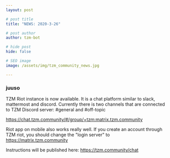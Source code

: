 ```yaml
---
layout: post

# post title
title: "NEWS: 2020-3-26"

# post author
author: tzm-bot

# hide post
hide: false

# SEO image
image: /assets/img/tzm_community_news.jpg

---
```


### juuso

TZM Riot instance is now available. It is a chat platform similar to slack, mattermost and discord. Currently there is two channels that are connected to TZM Discord server: #general and #off-topic  
  
https://chat.tzm.community/#/group/+tzm:matrix.tzm.community  
  
Riot app on mobile also works really well. If you create an account through TZM riot, you should change the "login server" to https://matrix.tzm.community  
  
Instructions will be published here: https://tzm.community/chat  



